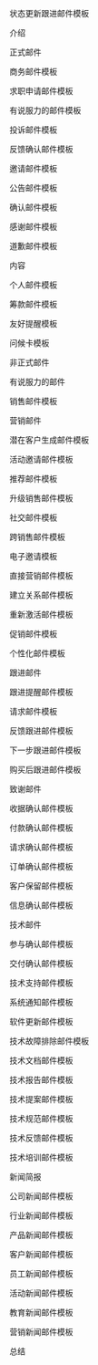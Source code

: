 状态更新跟进邮件模板

介绍

正式邮件

商务邮件模板

求职申请邮件模板

有说服力的邮件模板

投诉邮件模板

反馈确认邮件模板

邀请邮件模板

公告邮件模板

确认邮件模板

感谢邮件模板

道歉邮件模板

内容

个人邮件模板

筹款邮件模板

友好提醒模板

问候卡模板

非正式邮件

有说服力的邮件

销售邮件模板

营销邮件

潜在客户生成邮件模板

活动邀请邮件模板

推荐邮件模板

升级销售邮件模板

社交邮件模板

跨销售邮件模板

电子邀请模板

直接营销邮件模板

建立关系邮件模板

重新激活邮件模板

促销邮件模板

个性化邮件模板

跟进邮件

跟进提醒邮件模板

请求邮件模板

反馈跟进邮件模板

下一步跟进邮件模板

购买后跟进邮件模板

致谢邮件

收据确认邮件模板

付款确认邮件模板

请求确认邮件模板

订单确认邮件模板

客户保留邮件模板

信息确认邮件模板

技术邮件

参与确认邮件模板

交付确认邮件模板

技术支持邮件模板

系统通知邮件模板

软件更新邮件模板

技术故障排除邮件模板

技术文档邮件模板

技术报告邮件模板

技术提案邮件模板

技术规范邮件模板

技术反馈邮件模板

技术培训邮件模板

新闻简报

公司新闻邮件模板

行业新闻邮件模板

产品新闻邮件模板

客户新闻邮件模板

员工新闻邮件模板

活动新闻邮件模板

教育新闻邮件模板

营销新闻邮件模板

总结

